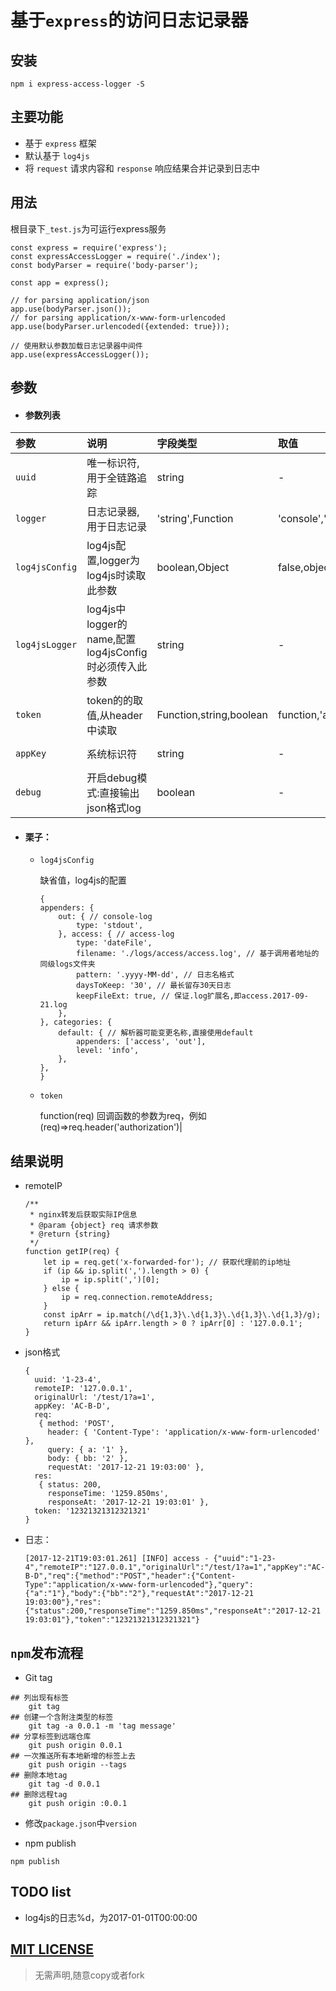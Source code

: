 
# 基于`express`的访问日志记录器

## 安装

```
npm i express-access-logger -S 
```

## 主要功能
- 基于 `express` 框架
- 默认基于 `log4js` 
- 将 `request` 请求内容和 `response` 响应结果合并记录到日志中

## 用法

根目录下`_test.js`为可运行express服务
		
```
const express = require('express');
const expressAccessLogger = require('./index');
const bodyParser = require('body-parser');
	
const app = express();
	
// for parsing application/json
app.use(bodyParser.json()); 
// for parsing application/x-www-form-urlencoded
app.use(bodyParser.urlencoded({extended: true})); 
	
// 使用默认参数加载日志记录器中间件
app.use(expressAccessLogger()); 
```

## 参数

- #### 参数列表

|参数|说明|字段类型|取值|默认值|
|:---|:---|:---|:---|:---|
|`uuid`|唯一标识符,用于全链路追踪|string|-|uuid|
|`logger`|日志记录器,用于日志记录|'string',Function|'console','log4js',function|console.log|
|`log4jsConfig `|log4js配置,logger为log4js时读取此参数|boolean,Object|false,object|false|
|`log4jsLogger`|log4js中logger的name,配置log4jsConfig时必须传入此参数|string|-|access|
|`token `|token的的取值,从header中读取|Function,string,boolean|function,'authorization',false|authorization|
|`appKey`|系统标识符|string|-|DEFAULT-APP|
|`debug`|开启debug模式:直接输出json格式log|boolean|-|true|

- #### 栗子：

	- `log4jsConfig`
	
		缺省值，log4js的配置
		
		```
		{
        appenders: {
            out: { // console-log
                type: 'stdout',
            }, access: { // access-log
                type: 'dateFile',
                filename: './logs/access/access.log', // 基于调用者地址的同级logs文件夹
                pattern: '.yyyy-MM-dd', // 日志名格式
                daysToKeep: '30', // 最长留存30天日志
                keepFileExt: true, // 保证.log扩展名,即access.2017-09-21.log
            },
        }, categories: {
            default: { // 解析器可能变更名称,直接使用default
                appenders: ['access', 'out'],
                level: 'info',
            },
        },
    	}
		```
	- `token`
	
	  	function(req) 回调函数的参数为req，例如(req)=>req.header('authorization')|
	  

## 结果说明

- remoteIP
 	
 	```
 	/**
	 * nginx转发后获取实际IP信息
	 * @param {object} req 请求参数
	 * @return {string}
	 */
 	function getIP(req) {
	    let ip = req.get('x-forwarded-for'); // 获取代理前的ip地址
	    if (ip && ip.split(',').length > 0) {
	        ip = ip.split(',')[0];
	    } else {
	        ip = req.connection.remoteAddress;
	    }
	    const ipArr = ip.match(/\d{1,3}\.\d{1,3}\.\d{1,3}\.\d{1,3}/g);
	    return ipArr && ipArr.length > 0 ? ipArr[0] : '127.0.0.1';
  	}
 	```
 	
- json格式

	```
	{ 
	  uuid: '1-23-4',
	  remoteIP: '127.0.0.1',
	  originalUrl: '/test/1?a=1',
	  appKey: 'AC-B-D',
	  req: 
	   { method: 'POST',
	     header: { 'Content-Type': 'application/x-www-form-urlencoded' },
	     query: { a: '1' },
	     body: { bb: '2' },
	     requestAt: '2017-12-21 19:03:00' },
	  res: 
	   { status: 200,
	     responseTime: '1259.850ms',
	     responseAt: '2017-12-21 19:03:01' },
	  token: '12321321312321321' 
	}
	``` 
- 日志：
 
 	```
 	[2017-12-21T19:03:01.261] [INFO] access - {"uuid":"1-23-4","remoteIP":"127.0.0.1","originalUrl":"/test/1?a=1","appKey":"AC-B-D","req":{"method":"POST","header":{"Content-Type":"application/x-www-form-urlencoded"},"query":{"a":"1"},"body":{"bb":"2"},"requestAt":"2017-12-21 19:03:00"},"res":{"status":200,"responseTime":"1259.850ms","responseAt":"2017-12-21 19:03:01"},"token":"12321321312321321"}
 	```
 	
## `npm`发布流程
- Git tag

```
## 列出现有标签
	git tag
## 创建一个含附注类型的标签
	git tag -a 0.0.1 -m 'tag message'
## 分享标签到远端仓库
	git push origin 0.0.1
## 一次推送所有本地新增的标签上去
	git push origin --tags
## 删除本地tag
	git tag -d 0.0.1
## 删除远程tag
	git push origin :0.0.1
```

- 修改`package.json`中`version`

- npm publish

```
npm publish
```

## TODO list
- log4js的日志%d，为2017-01-01T00:00:00
 	
## [MIT LICENSE](./LICENSE.txt)
> 无需声明,随意copy或者fork
